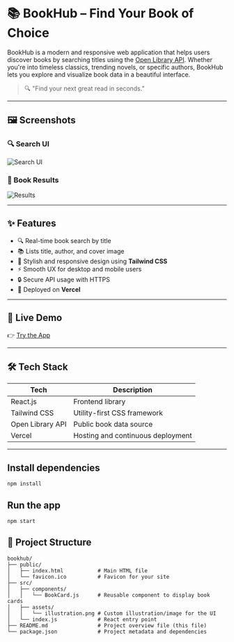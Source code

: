 # 📚 BookHub – Find Your Book of Choice

BookHub is a modern and responsive web application that helps users discover books by searching titles using the [Open Library API](https://openlibrary.org/developers/api). Whether you're into timeless classics, trending novels, or specific authors, BookHub lets you explore and visualize book data in a beautiful interface.

> 🔍 "Find your next great read in seconds."

---

## 🖼️ Screenshots

### 🔍 Search UI
![Search UI](./assets/screenshot-search.png)

### 📘 Book Results
![Results](./assets/screenshot-results.png)

---

## ✨ Features

- 🔍 Real-time book search by title
- 📚 Lists title, author, and cover image
- 💅 Stylish and responsive design using **Tailwind CSS**
- ⚡ Smooth UX for desktop and mobile users
- 🔒 Secure API usage with HTTPS
- 🚀 Deployed on **Vercel**

---

## 🚀 Live Demo

👉 [Try the App](https://bookstorapp-git-main-honeyeps-projects.vercel.app/book)

---

## 🛠️ Tech Stack

| Tech        | Description                        |
|-------------|------------------------------------|
| React.js    | Frontend library                   |
| Tailwind CSS| Utility-first CSS framework        |
| Open Library API | Public book data source       |
| Vercel      | Hosting and continuous deployment  |

---

## Install dependencies

```
npm install
```

## Run the app

```
npm start
```

## 📁 Project Structure

```
bookhub/
├── public/
│   ├── index.html           # Main HTML file
│   └── favicon.ico          # Favicon for your site
├── src/
│   ├── components/
│   │   └── BookCard.js      # Reusable component to display book cards
│   ├── assets/
│   │   └── illustration.png # Custom illustration/image for the UI
│   └── index.js             # React entry point
├── README.md                # Project overview file (this file)
└── package.json             # Project metadata and dependencies
```

